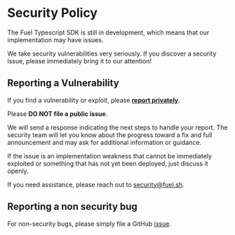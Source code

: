 # Security Policy

The Fuel Typescript SDK is still in development, which means that our implementation may have issues.

We take security vulnerabilities very seriously. If you discover a security issue, please immediately bring it to our attention!

## Reporting a Vulnerability

If you find a vulnerability or exploit, please [**report privately**](https://github.com/FuelLabs/fuels-ts/security/advisories/new).

Please **DO NOT file a public issue**.

We will send a response indicating the next steps to handle your report. The security team will let you know about the progress toward a fix and full announcement and may ask for additional information or guidance.

If the issue is an implementation weakness that cannot be immediately exploited or something that has not yet been deployed, just discuss it openly.

If you need assistance, please reach out to [security@fuel.sh](mailto:security@fuel.sh).

## Reporting a non security bug

For non-security bugs, please simply file a GitHub [issue](https://github.com/FuelLabs/fuels-ts/issues/new).
